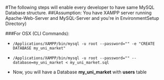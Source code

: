 #The following steps will enable every developer to have same MySQL Database structure.
##(Assumption: You have XAMPP server running Apache-Web-Server and MySQL-Server and you're in EnvironmentSetup Directory)

###For OSX (CLI Commands):

* `/Applications/XAMPP/bin/mysql -u root --password="" -e "CREATE DATABASE my_uni_market"`

* `/Applications/XAMPP/bin/mysql -u root --password="" --database=my_uni_market < my_uni_market.sql`

* Now, you will have a Database __my_uni_market__ with __users__ table

